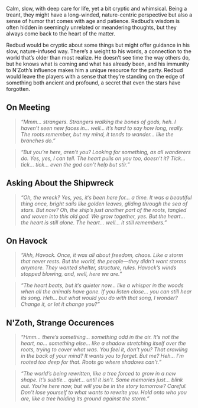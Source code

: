 Calm, slow, with deep care for life, yet a bit cryptic and whimsical. Being a treant, they might have a long-winded, nature-centric perspective but also a sense of humor that comes with age and patience. Redbud’s wisdom is often hidden in seemingly unrelated or meandering thoughts, but they always come back to the heart of the matter.

Redbud would be cryptic about some things but might offer guidance in his slow, nature-infused way. There’s a weight to his words, a connection to the world that’s older than most realize. He doesn’t see time the way others do, but he knows what is coming and what has already been, and his immunity to N’Zoth’s influence makes him a unique resource for the party. Redbud would leave the players with a sense that they’re standing on the edge of something both ancient and profound, a secret that even the stars have forgotten.

## On Meeting

  >_“Mmm… strangers. Strangers walking the bones of gods, heh. I haven’t seen new faces in… well… it’s hard to say how long, really. The roots remember, but my mind, it tends to wander… like the branches do.”_

>  _“But you’re here, aren’t you? Looking for something, as all wanderers do. Yes, yes, I can tell. The heart pulls on you too, doesn’t it? Tick… tick… tick… even the god can’t help but stir.”_

## Asking About the Shipwreck

>  _“Oh, the wreck? Yes, yes, it’s been here for… a time. It was a beautiful thing once, bright sails like golden leaves, gliding through the sea of stars. But now? Oh, the ship’s just another part of the roots, tangled and woven into this old god. We grow together, yes. But the heart… the heart is still alone. The heart… well… it still remembers.”_ 

## On Havock

>  _“Ahh, Havock. Once, it was all about freedom, chaos. Like a storm that never rests. But the world, the people—they didn’t want storms anymore. They wanted shelter, structure, rules. Havock’s winds stopped blowing, and, well, here we are.”_

>  _“The heart beats, but it’s quieter now… like a whisper in the woods when all the animals have gone. If you listen close… you can still hear its song. Heh… but what would you do with that song, I wonder? Change it, or let it change you?”_

## N'Zoth, Strange Occurences

>  _“Hmm… there’s something… something odd in the air. It’s not the heart, no… something else… like a shadow stretching itself over the roots, trying to cover what was. You feel it, don’t you? That crawling in the back of your mind? It wants you to forget. But me? Heh… I’m rooted too deep for that. Roots go where shadows can’t.”_

>  _“The world’s being rewritten, like a tree forced to grow in a new shape. It’s subtle… quiet… until it isn’t. Some memories just… blink out. You’re here now, but will you be in the story tomorrow? Careful. Don’t lose yourself to what wants to rewrite you. Hold onto who you are, like a tree holding its ground against the storm.”_